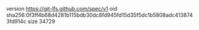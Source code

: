 version https://git-lfs.github.com/spec/v1
oid sha256:0f3ff4b68d4281b115bdb30dc8fd945fd15d35f5dc1b5808adc4138743fd914c
size 34729
